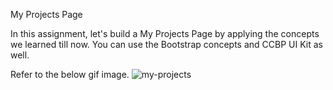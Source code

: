 My Projects Page

In this assignment, let's build a My Projects Page by applying the concepts we learned till now. You can use the Bootstrap concepts and CCBP UI Kit as well.

Refer to the below gif image.
![my-projects](https://github.com/Shivasiliveru22/MyprojectPage/assets/113243958/8b499fee-2941-43b6-b8c0-883c939ca95b)

